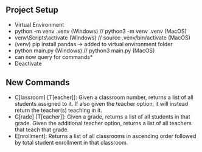 ## Project Setup
- Virtual Environment
- python -m venv .venv (Windows) // python3 -m venv .venv (MacOS)
- venv\Scripts\activate (Windows) // source .venv/bin/activate (MacOS)
- (venv) pip install pandas → added to virtual environment folder
- python main.py (Windows)  // python3 main.py (MacOS)
- can now query for commands*
- Deactivate

## New Commands
- C[lassroom] <Number> [T[eacher]]: Given a classroom number, returns a list
of all students assigned to it. If also given the teacher option, it will instead return the teacher(s) teaching in it.
- G[rade] <Number> [T[eacher]]: Given a grade, returns a list of all students in that grade. Given the additional teacher option, returns a list of all teachers that teach that grade.
- E[nrollment]: Returns a list of all classrooms in ascending order followed by total student enrollment in that classroom.